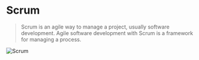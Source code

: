 # Scrum

> Scrum is an agile way to manage a project, usually software development. Agile software development with Scrum is a framework for managing a process.

![Scrum](https://moxpower.github.io/images/SCRUM.png)
